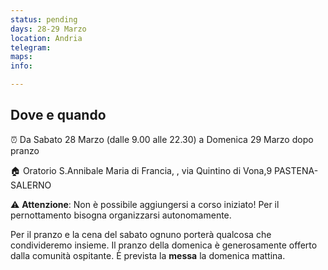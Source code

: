 ```yaml
---
status: pending
days: 28-29 Marzo
location: Andria
telegram: 
maps: 
info: 

---
```

## Dove e quando

⏰  Da Sabato 28 Marzo (dalle 9.00 alle 22.30) a Domenica 29 Marzo dopo pranzo

🏠 Oratorio S.Annibale Maria di Francia,     , via Quintino di Vona,9 
PASTENA-SALERNO

⚠️ **Attenzione**: Non è possibile aggiungersi a corso iniziato! Per il pernottamento bisogna organizzarsi autonomamente.

Per il pranzo e la cena del sabato ognuno porterà qualcosa che condivideremo insieme.  Il pranzo della domenica è generosamente offerto dalla comunità ospitante. È prevista la **messa** la domenica mattina.